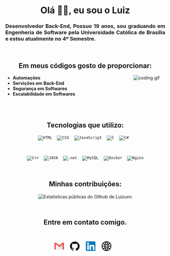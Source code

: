 <h1 align="center"> Olá 👋🏽, eu sou o Luiz </h1>

<h3 align="justify">
    Desenvolvedor Back-End, Possuo 19 anos, sou graduando em Engenheria de Software pela Universidade Católica de Brasília e estou atualmente no 4º Semestre.
</h3>
<br/>
<h2 align="center">
    Em meus códigos gosto de proporcionar:
</h2>
<img align="right" alt="coding gif" src="https://media4.giphy.com/media/v1.Y2lkPTc5MGI3NjExZzd0eWY2ZTVmYXJ6aXBtbjFhaG02cGZtdGFud3VtaG42eXJ5MmZuZyZlcD12MV9pbnRlcm5hbF9naWZfYnlfaWQmY3Q9Zw/EZr27ZbJwmjE9PGyLN/giphy.gif" width="100" />

- **Automações**
- **Servições em Back-End**
- **Segurança em Softwares**
- **Escalabilidade em Softwares**

<br/>
<br/>

<h2 align="center">
    Tecnologias que utilizo:
</h2>
<p align="center">
<code><img height="50" src="https://cdn.jsdelivr.net/gh/devicons/devicon@latest/icons/html5/html5-original.svg" alt="HTML"/></code> &nbsp;&nbsp;
<code><img height="50" src="https://cdn.jsdelivr.net/gh/devicons/devicon@latest/icons/css3/css3-original.svg" alt="CSS"/></code> &nbsp;&nbsp;
<code><img height="50" src="https://cdn.jsdelivr.net/gh/devicons/devicon@latest/icons/javascript/javascript-original.svg" alt="JavaScript"/></code> &nbsp;&nbsp;
<code><img height="50" src="https://cdn.jsdelivr.net/gh/devicons/devicon@latest/icons/c/c-original.svg" alt="C"/></code> &nbsp;&nbsp;
<code><img height="50" src="https://cdn.jsdelivr.net/gh/devicons/devicon@latest/icons/csharp/csharp-original.svg" alt="C#"/></code> &nbsp;&nbsp;

</p>

<br/>

<p align="center">
<code><img height="50" src="https://cdn.jsdelivr.net/gh/devicons/devicon@latest/icons/cplusplus/cplusplus-original.svg" alt="C++"/></code> &nbsp;&nbsp;
<code><img height="50" src="https://cdn.jsdelivr.net/gh/devicons/devicon@latest/icons/java/java-original.svg" alt="JAVA"/></code> &nbsp;&nbsp;
<code><img height="50" src="https://cdn.jsdelivr.net/gh/devicons/devicon@latest/icons/dot-net/dot-net-original.svg" alt=".net"/></code> &nbsp;&nbsp;
<code><img height="50" src="https://cdn.jsdelivr.net/gh/devicons/devicon@latest/icons/mysql/mysql-original.svg" alt="MySQL"/></code> &nbsp;&nbsp;
<code><img height="50" src="https://cdn.jsdelivr.net/gh/devicons/devicon@latest/icons/docker/docker-original.svg" alt="Docker"/></code> &nbsp;&nbsp;
<code><img height="50" src="https://cdn.jsdelivr.net/gh/devicons/devicon@latest/icons/nginx/nginx-original.svg" alt="Nginx"/></code>
</p>

<br/>

<h2 align="center">
    Minhas contribuições:
</h2>

<p align="center">
<img align="center" src="https://github-readme-stats.vercel.app/api?username=luizunc&show_icons=true&title_color=fff&icon_color=109eff&text_color=9f9f9f&bg_color=151515" alt="Estatísticas públicas do Github de Luizunc">
</p>  

<br/>

<h2 align="center">
  Entre em contato comigo. 
</h2>
<br/>
<p align="center">
 <a href="mailto:eduarluiz21@gmail.com"><img src="https://github.com/chandan-reddy-k/chandan-reddy-k/blob/master/assets/gmail.svg" width="30px" alt="email"></a> &nbsp; &nbsp;
 <a href="https://github.com/luizunc"><img src="https://github.com/chandan-reddy-k/chandan-reddy-k/blob/master/assets/github.svg" width="30px" alt="github"></a> &nbsp; &nbsp;
 <a href="https://www.linkedin.com/in/lluizeduardo"><img src="https://github.com/chandan-reddy-k/chandan-reddy-k/blob/master/assets/linkedin.svg" width="30px" alt="LinkedIn"></a> &nbsp; &nbsp;
 <a href="https://eduzp.site"><img src="https://github.com/chandan-reddy-k/chandan-reddy-k/raw/master/assets/site.svg" width="30px" alt="site"></a> &nbsp; &nbsp;
</p>
